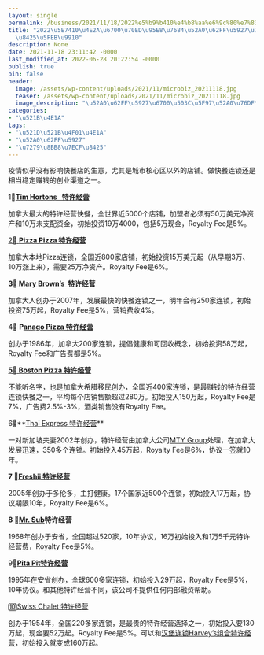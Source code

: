 ```yaml
---
layout: single
permalink: /business/2021/11/18/2022%e5%b9%b410%e4%b8%aa%e6%9c%80%e7%83%ad%e9%97%a8%e7%9a%84%e5%8a%a0%e6%8b%bf%e5%a4%a7%e7%89%b9%e8%ae%b8%e7%bb%8f%e8%90%a5%e5%bf%ab%e9%a4%90/
title: "2022\u5E7410\u4E2A\u6700\u70ED\u95E8\u7684\u52A0\u62FF\u5927\u7279\u8BB8\u7ECF\
  \u8425\u5FEB\u9910"
description: None
date: 2021-11-18 23:11:42 -0000
last_modified_at: 2022-06-28 20:22:54 -0000
publish: true
pin: false
header:
  image: /assets/wp-content/uploads/2021/11/microbiz_20211118.jpg
  teaser: /assets/wp-content/uploads/2021/11/microbiz_20211118.jpg
  image_description: "\u52A0\u62FF\u5927\u6700\u503C\u5F97\u52A0\u76DF\u7684\u5FEB\u9910\u8FDE\u9501"
categories:
- "\u521B\u4E1A"
tags:
- "\u521D\u521B\u4F01\u4E1A"
- "\u52A0\u62FF\u5927"
- "\u7279\u8BB8\u7ECF\u8425"
---
```

疫情似乎没有影响快餐店的生意，尤其是城市核心区以外的店铺。做快餐连锁还是相当稳定赚钱的创业渠道之一。

1⃣️[**Tim Hortons   特许经营**](https://www.timhortons.ca/franchising)

加拿大最大的特许经营快餐，全世界近5000个店铺，加盟者必须有50万美元净资产和10万未支配资金，初始投资19万4000，包括5万现金，Royalty Fee是5%。

[2⃣️ **Pizza Pizza 特许经营**](https://www.pizzapizza.ca/franchising)

加拿大本地Pizza连锁，全国近800家店铺，初始投资15万美元起（从早期3万、10万涨上来），需要25万净资产。Royalty Fee是6%。

**[3⃣️ Mary Brown’s  特许经营](https://marybrowns.com/franchising/)**

加拿大人创办于2007年，发展最快的快餐连锁之一，明年会有250家连锁，初始投资75万起，Royalty Fee是5%，营销费收4%。

4⃣️ **P[anago Pizza 特许经营](https://www.panagofranchise.com)**

创办于1986年，加拿大200家连锁，提倡健康和可回收概念，初始投资58万起，Royalty Fee和广告费都是5%。

**[5⃣️ Boston Pizza 特许经营](https://www.bostonpizzafranchise.com/en/)**

不能听名字，也是加拿大希腊移民创办，全国近400家连锁，是最赚钱的特许经营连锁快餐之一，平均每个店销售额超过280万。初始投入150万起，Royalty Fee是7%，广告费2.5%-3%，酒类销售没有Royalty Fee。

6⃣️**[Thai Express 特许经营](https://thaiexpress.ca/franchising/)**

一对新加坡夫妻2002年创办，特许经营由加拿大公司[MTY Group](https://mtygroup.com)处理，在加拿大发展迅速，350多个连锁。初始投入45万起，Royalty Fee是6%，协议一签就10年。

**7 ⃣️[Freshii 特许经营](https://www.freshiifranchising.com)**

2005年创办于多伦多，主打健康。17个国家近500个连锁，初始投入17万起，协议期限10年，Royalty Fee是6%。

**8 ⃣️[Mr. Sub](https://mrsub.ca/franchise/)特许经营**

1968年创办于安省，全国超过520家，10年协议，16万初始投入和1万5千元特许经营费，Royalty Fee是5%。

9⃣️[**Pita Pit特许经营**](https://franchise.pitapit.ca)

1995年在安省创办，全球600多家连锁，初始投入29万起，Royalty Fee是5%，10年协议。和其他特许经营不同，该公司不提供任何内部融资帮助。

🔟[Swiss Chalet 特许经营](https://www.freshiifranchising.com)

创办于1954年，全国220多家连锁，是最贵的特许经营选择之一，初始投入要130万起，现金要52万起。Royalty Fee是5%。可以和[汉堡连锁Harvey’s组合特许经营](https://www.recipefranchising.com/harveys)，初始投入就变成160万起。
